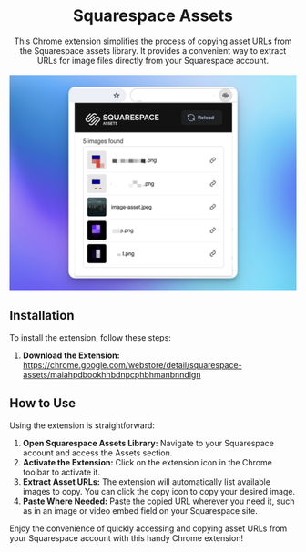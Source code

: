 <h1 align="center">Squarespace Assets</h1>
<p align="center">
This Chrome extension simplifies the process of copying asset URLs from the Squarespace assets library. It provides a convenient way to extract URLs for image files directly from your Squarespace account.
<br><br>
<img src='./preview/screenshot.png' width="640">
</p>

## Installation
To install the extension, follow these steps:

1. **Download the Extension:** https://chrome.google.com/webstore/detail/squarespace-assets/maiahpdbookhhbdnpcphbhmanbnndlgn

## How to Use
Using the extension is straightforward:

1. **Open Squarespace Assets Library:** Navigate to your Squarespace account and access the Assets section.
2. **Activate the Extension:** Click on the extension icon in the Chrome toolbar to activate it.
3. **Extract Asset URLs:** The extension will automatically list available images to copy. You can click the copy icon to copy your desired image.
4. **Paste Where Needed:** Paste the copied URL wherever you need it, such as in an image or video embed field on your Squarespace site.

Enjoy the convenience of quickly accessing and copying asset URLs from your Squarespace account with this handy Chrome extension!
